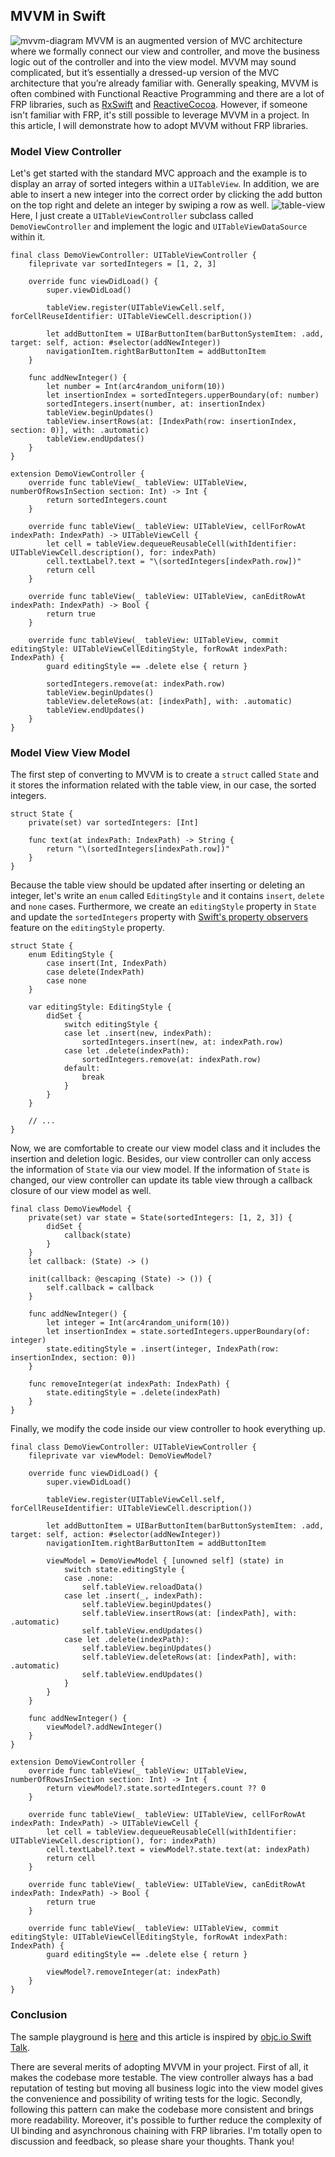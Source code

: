 ## MVVM in Swift
![mvvm-diagram](https://github.com/ShengHuaWu/MVVMInSwift/blob/master/Resources/MVVM-diagram.png)
MVVM is an augmented version of MVC architecture where we formally connect our view and controller, and move the business logic out of the controller and into the view model.
MVVM may sound complicated, but it’s essentially a dressed-up version of the MVC architecture that you’re already familiar with.
Generally speaking, MVVM is often combined with Functional Reactive Programming and there are a lot of FRP libraries, such as [RxSwift](https://github.com/ReactiveX/RxSwift) and [ReactiveCocoa](https://github.com/ReactiveCocoa/ReactiveCocoa).
However, if someone isn't familiar with FRP, it's still possible to leverage MVVM in a project.
In this article, I will demonstrate how to adopt MVVM without FRP libraries.

### Model View Controller
Let's get started with the standard MVC approach and the example is to display an array of sorted integers within a `UITableView`.
In addition, we are able to insert a new integer into the correct order by clicking the add button on the top right and delete an integer by swiping a row as well.
![table-view](https://github.com/ShengHuaWu/MVVMInSwift/blob/master/Resources/tableview.png)
Here, I just create a `UITableViewController` subclass called `DemoViewController` and implement the logic and `UITableViewDataSource` within it.
```
final class DemoViewController: UITableViewController {
    fileprivate var sortedIntegers = [1, 2, 3]

    override func viewDidLoad() {
        super.viewDidLoad()

        tableView.register(UITableViewCell.self, forCellReuseIdentifier: UITableViewCell.description())

        let addButtonItem = UIBarButtonItem(barButtonSystemItem: .add, target: self, action: #selector(addNewInteger))
        navigationItem.rightBarButtonItem = addButtonItem
    }

    func addNewInteger() {
        let number = Int(arc4random_uniform(10))
        let insertionIndex = sortedIntegers.upperBoundary(of: number)
        sortedIntegers.insert(number, at: insertionIndex)
        tableView.beginUpdates()
        tableView.insertRows(at: [IndexPath(row: insertionIndex, section: 0)], with: .automatic)
        tableView.endUpdates()
    }
}

extension DemoViewController {
    override func tableView(_ tableView: UITableView, numberOfRowsInSection section: Int) -> Int {
        return sortedIntegers.count
    }

    override func tableView(_ tableView: UITableView, cellForRowAt indexPath: IndexPath) -> UITableViewCell {
        let cell = tableView.dequeueReusableCell(withIdentifier: UITableViewCell.description(), for: indexPath)
        cell.textLabel?.text = "\(sortedIntegers[indexPath.row])"
        return cell
    }

    override func tableView(_ tableView: UITableView, canEditRowAt indexPath: IndexPath) -> Bool {
        return true
    }

    override func tableView(_ tableView: UITableView, commit editingStyle: UITableViewCellEditingStyle, forRowAt indexPath: IndexPath) {
        guard editingStyle == .delete else { return }

        sortedIntegers.remove(at: indexPath.row)
        tableView.beginUpdates()
        tableView.deleteRows(at: [indexPath], with: .automatic)
        tableView.endUpdates()
    }
}
```

### Model View View Model
The first step of converting to MVVM is to create a `struct` called `State` and it stores the information related with the table view, in our case, the sorted integers.
```
struct State {
    private(set) var sortedIntegers: [Int]

    func text(at indexPath: IndexPath) -> String {
        return "\(sortedIntegers[indexPath.row])"
    }
}
```
Because the table view should be updated after inserting or deleting an integer, let's write an `enum` called `EditingStyle` and it contains `insert`,  `delete` and `none` cases.
Furthermore, we create an `editingStyle` property in `State` and update the `sortedIntegers` property with [Swift's property observers](https://developer.apple.com/library/content/documentation/Swift/Conceptual/Swift_Programming_Language/Properties.html) feature on the `editingStyle` property.
```
struct State {
    enum EditingStyle {
        case insert(Int, IndexPath)
        case delete(IndexPath)
        case none
    }

    var editingStyle: EditingStyle {
        didSet {
            switch editingStyle {
            case let .insert(new, indexPath):
                sortedIntegers.insert(new, at: indexPath.row)
            case let .delete(indexPath):
                sortedIntegers.remove(at: indexPath.row)
            default:
                break
            }
        }
    }

    // ...
}
```
Now, we are comfortable to create our view model class and it includes the insertion and deletion logic.
Besides, our view controller can only access the information of `State` via our view model.
If the information of `State` is changed, our view controller can update its table view through a callback closure of our view model as well.
```
final class DemoViewModel {
    private(set) var state = State(sortedIntegers: [1, 2, 3]) {
        didSet {
            callback(state)
        }
    }
    let callback: (State) -> ()

    init(callback: @escaping (State) -> ()) {
        self.callback = callback
    }

    func addNewInteger() {
        let integer = Int(arc4random_uniform(10))
        let insertionIndex = state.sortedIntegers.upperBoundary(of: integer)
        state.editingStyle = .insert(integer, IndexPath(row: insertionIndex, section: 0))
    }

    func removeInteger(at indexPath: IndexPath) {
        state.editingStyle = .delete(indexPath)
    }
}
```
Finally, we modify the code inside our view controller to hook everything up.
```
final class DemoViewController: UITableViewController {
    fileprivate var viewModel: DemoViewModel?

    override func viewDidLoad() {
        super.viewDidLoad()

        tableView.register(UITableViewCell.self, forCellReuseIdentifier: UITableViewCell.description())

        let addButtonItem = UIBarButtonItem(barButtonSystemItem: .add, target: self, action: #selector(addNewInteger))
        navigationItem.rightBarButtonItem = addButtonItem

        viewModel = DemoViewModel { [unowned self] (state) in
            switch state.editingStyle {
            case .none:
                self.tableView.reloadData()
            case let .insert(_, indexPath):
                self.tableView.beginUpdates()
                self.tableView.insertRows(at: [indexPath], with: .automatic)
                self.tableView.endUpdates()
            case let .delete(indexPath):
                self.tableView.beginUpdates()
                self.tableView.deleteRows(at: [indexPath], with: .automatic)
                self.tableView.endUpdates()
            }
        }
    }

    func addNewInteger() {
        viewModel?.addNewInteger()
    }
}

extension DemoViewController {
    override func tableView(_ tableView: UITableView, numberOfRowsInSection section: Int) -> Int {
        return viewModel?.state.sortedIntegers.count ?? 0
    }

    override func tableView(_ tableView: UITableView, cellForRowAt indexPath: IndexPath) -> UITableViewCell {
        let cell = tableView.dequeueReusableCell(withIdentifier: UITableViewCell.description(), for: indexPath)
        cell.textLabel?.text = viewModel?.state.text(at: indexPath)
        return cell
    }

    override func tableView(_ tableView: UITableView, canEditRowAt indexPath: IndexPath) -> Bool {
        return true
    }

    override func tableView(_ tableView: UITableView, commit editingStyle: UITableViewCellEditingStyle, forRowAt indexPath: IndexPath) {
        guard editingStyle == .delete else { return }

        viewModel?.removeInteger(at: indexPath)
    }
}
```

### Conclusion
The sample playground is [here](https://github.com/ShengHuaWu/MVVMInSwift) and this article is inspired by [objc.io Swift Talk](https://talk.objc.io/episodes/S01E47-view-models-at-kickstarter).

There are several merits of adopting MVVM in your project.
First of all, it makes the codebase more testable.
The view controller always has a bad reputation of testing but moving all business logic into the view model gives the convenience and possibility of writing tests for the logic.
Secondly, following this pattern can make the codebase more consistent and brings more readability.
Moreover, it's possible to further reduce the complexity of UI binding and asynchronous chaining with FRP libraries.
I'm totally open to discussion and feedback, so please share your thoughts. Thank you!
